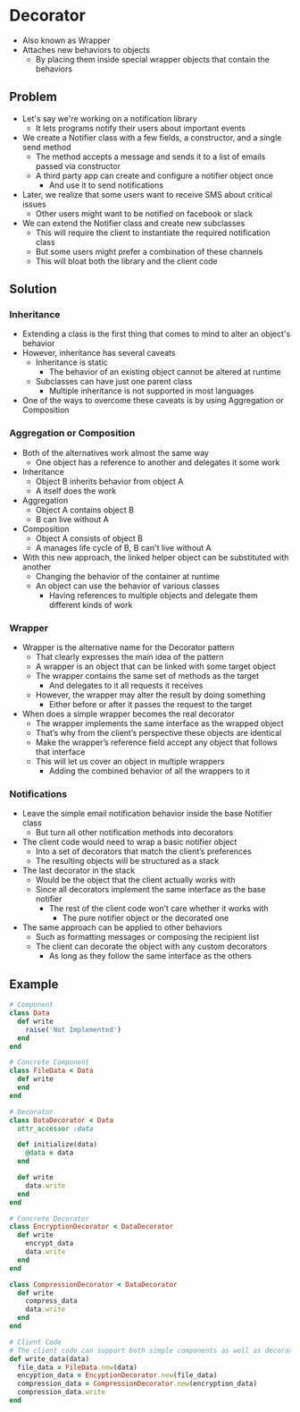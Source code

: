 # Decorator

-   Also known as Wrapper
-   Attaches new behaviors to objects
    -   By placing them inside special wrapper objects that contain the behaviors

## Problem

-   Let's say we're working on a notification library
    -   It lets programs notify their users about important events
-   We create a Notifier class with a few fields, a constructor, and a single send method
    -   The method accepts a message and sends it to a list of emails passed via constructor
    -   A third party app can create and configure a notifier object once
        -   And use it to send notifications
-   Later, we realize that some users want to receive SMS about critical issues
    -   Other users might want to be notified on facebook or slack
-   We can extend the Notifier class and create new subclasses
    -   This will require the client to instantiate the required notification class
    -   But some users might prefer a combination of these channels
    -   This will bloat both the library and the client code

## Solution

### Inheritance

-   Extending a class is the first thing that comes to mind to alter an object's behavior
-   However, inheritance has several caveats
    -   Inheritance is static
        -   The behavior of an existing object cannot be altered at runtime
    -   Subclasses can have just one parent class
        -   Multiple inheritance is not supported in most languages
-   One of the ways to overcome these caveats is by using Aggregation or Composition

### Aggregation or Composition

-   Both of the alternatives work almost the same way
    -   One object has a reference to another and delegates it some work
-   Inheritance
    -   Object B inherits behavior from object A
    -   A itself does the work
-   Aggregation
    -   Object A contains object B
    -   B can live without A
-   Composition
    -   Object A consists of object B
    -   A manages life cycle of B, B can't live without A
-   With this new approach, the linked helper object can be substituted with another
    -   Changing the behavior of the container at runtime
    -   An object can use the behavior of various classes
        -   Having references to multiple objects and delegate them different kinds of work

### Wrapper

-   Wrapper is the alternative name for the Decorator pattern
    -   That clearly expresses the main idea of the pattern
    -   A wrapper is an object that can be linked with some target object
    -   The wrapper contains the same set of methods as the target
        -   And delegates to it all requests it receives
    -   However, the wrapper may alter the result by doing something
        -   Either before or after it passes the request to the target
-   When does a simple wrapper becomes the real decorator
    -   The wrapper implements the same interface as the wrapped object
    -   That’s why from the client’s perspective these objects are identical
    -   Make the wrapper’s reference field accept any object that follows that interface
    -   This will let us cover an object in multiple wrappers
        -   Adding the combined behavior of all the wrappers to it

### Notifications

-   Leave the simple email notification behavior inside the base Notifier class
    -   But turn all other notification methods into decorators
-   The client code would need to wrap a basic notifier object
    -   Into a set of decorators that match the client’s preferences
    -   The resulting objects will be structured as a stack
-   The last decorator in the stack
    -   Would be the object that the client actually works with
    -   Since all decorators implement the same interface as the base notifier
        -   The rest of the client code won’t care whether it works with
            -   The pure notifier object or the decorated one
-   The same approach can be applied to other behaviors
    -   Such as formatting messages or composing the recipient list
    -   The client can decorate the object with any custom decorators
        -   As long as they follow the same interface as the others

## Example

```rb
# Component
class Data
  def write
    raise('Not Implemented')
  end
end

# Concrete Component
class FileData < Data
  def write
  end
end

# Decorator
class DataDecorator < Data
  attr_accessor :data

  def initialize(data)
    @data = data
  end

  def write
    data.write
  end
end

# Concrete Decorator
class EncryptionDecorator < DataDecorator
  def write
    encrypt_data
    data.write
  end
end

class CompressionDecorator < DataDecorator
  def write
    compress_data
    data.write
  end
end

# Client Code
# The client code can support both simple components as well as decorated ones
def write_data(data)
  file_data = FileData.new(data)
  encyption_data = EncyptionDecorator.new(file_data)
  compression_data = CompressionDecorator.new(encryption_data)
  compression_data.write
end
```
